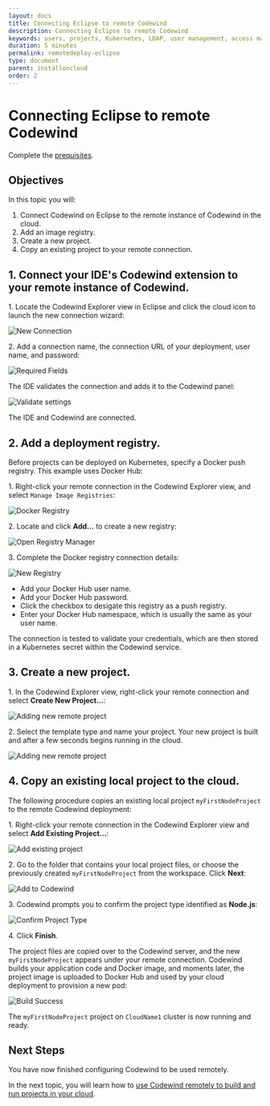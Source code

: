 ```yaml
---
layout: docs
title: Connecting Eclipse to remote Codewind
description: Connecting Eclipse to remote Codewind
keywords: users, projects, Kubernetes, LDAP, user management, access management, login, deployment, pod, security, securing cloud connection, remote deployment of Codewind
duration: 5 minutes
permalink: remotedeploy-eclipse
type: document
parent: installoncloud
order: 2
---
```


# Connecting Eclipse to remote Codewind

Complete the [prequisites](./remote-codewind-overview.html). 

## Objectives

In this topic you will:
1. Connect Codewind on Eclipse to the remote instance of Codewind in the cloud.
2. Add an image registry.
3. Create a new project.
4. Copy an existing project to your remote connection.

## 1. Connect your IDE's Codewind extension to your remote instance of Codewind.

1\. Locate the Codewind Explorer view in Eclipse and click the cloud icon to launch the new connection wizard:

![New Connection](./images/remoteeclipse/newConnection.png)

2\. Add a connection name, the connection URL of your deployment, user name, and password:

![Required Fields](./images/remoteeclipse/connectionCreds.png)

The IDE validates the connection and adds it to the Codewind panel:

![Validate settings](./images/remoteeclipse/connectionAdded.png)

The IDE and Codewind are connected.

## 2. Add a deployment registry.

Before projects can be deployed on Kubernetes, specify a Docker push registry. This example uses Docker Hub:

1\. Right-click your remote connection in the Codewind Explorer view, and select `Manage Image Registries`:

![Docker Registry](./images/remoteeclipse/connectionSettings.png)

2\. Locate and click **Add...** to create a new registry:

![Open Registry Manager](./images/remoteeclipse/registryManager.png)

3\. Complete the Docker registry connection details:

![New Registry](./images/remoteeclipse/newReg1.png)

- Add your Docker Hub user name.
- Add your Docker Hub password.
- Click the checkbox to desigate this registry as a push registry.
- Enter your Docker Hub namespace, which is usually the same as your user name.

The connection is tested to validate your credentials, which are then stored in a Kubernetes secret within the Codewind service.

## 3. Create a new project.

1\. In the Codewind Explorer view, right-click your remote connection and select **Create New Project...**:

![Adding new remote project](./images/remoteeclipse/newProject.png)

2\. Select the template type and name your project. Your new project is built and after a few seconds begins running in the cloud.

![Adding new remote project](./images/remoteeclipse/runningProject.png)

## 4. Copy an existing local project to the cloud.

The following procedure copies an existing local project `myFirstNodeProject` to the remote Codewind deployment:

1\. Right-click your remote connection in the Codewind Explorer view and select **Add Existing Project...**:

![Add existing project](./images/remoteeclipse/addExistingProject.png)

2\. Go to the folder that contains your local project files, or choose the previously created `myFirstNodeProject` from the workspace. Click **Next**:

![Add to Codewind](./images/remoteeclipse/existingProject.png)

3\. Codewind prompts you to confirm the project type identified as **Node.js**:

![Confirm Project Type](./images/remoteeclipse/confirmProjectType.png)

4\. Click **Finish**.

The project files are copied over to the Codewind server, and the new `myFirstNodeProject` appears under your remote connection. Codewind builds your application code and Docker image, and moments later, the project image is uploaded to Docker Hub and used by your cloud deployment to provision a new pod:

![Build Success](./images/remoteeclipse/buildSuccess.png)

The `myFirstNodeProject` project on `CloudName1` cluster is now running and ready.

## Next Steps

You have now finished configuring Codewind to be used remotely. 

In the next topic, you will learn how to [use Codewind remotely to build and run projects in your cloud](./remotedeploy-projects.html).
